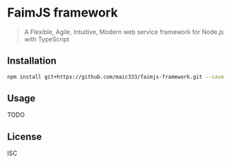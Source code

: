# FaimJS framework

> A Flexible, Agile, Intuitive, Modern web service framework for Node.js with TypeScript

## Installation

```sh
npm install git+https://github.com/maic333/faimjs-framework.git --save
```

## Usage

TODO

## License

ISC
